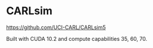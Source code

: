 # CARLsim

https://github.com/UCI-CARL/CARLsim5

Built with CUDA 10.2 and compute capabilities 35, 60, 70.
